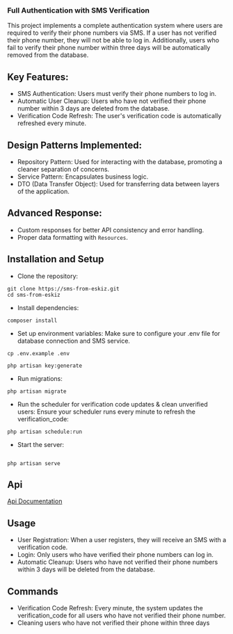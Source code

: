 ### Full Authentication with SMS Verification

This project implements a complete authentication system where users are required to verify their phone numbers via SMS. If a user has not verified their phone number, they will not be able to log in. Additionally, users who fail to verify their phone number within three days will be automatically removed from the database.

## Key Features:
- SMS Authentication: Users must verify their phone numbers to log in.
- Automatic User Cleanup: Users who have not verified their phone number within 3 days are deleted from the database.
- Verification Code Refresh: The user's verification code is automatically refreshed every minute.

## Design Patterns Implemented:

- Repository Pattern: Used for interacting with the database, promoting a cleaner separation of concerns.
- Service Pattern: Encapsulates business logic.
- DTO (Data Transfer Object): Used for transferring data between layers of the application.

## Advanced Response:

- Custom responses for better API consistency and error handling.
- Proper data formatting with `Resources`.

## Installation and Setup

- Clone the repository:
```
git clone https://sms-from-eskiz.git
cd sms-from-eskiz
```
- Install dependencies:
```
composer install
```
- Set up environment variables: Make sure to configure your .env file for database connection and SMS service.
```
cp .env.example .env
```
```
php artisan key:generate
```
- Run migrations:
```
php artisan migrate

```
- Run the scheduler for verification code updates & clean unverified users: Ensure your scheduler runs every minute to refresh the verification_code:

```
php artisan schedule:run
```
- Start the server:
```

php artisan serve
```
## Api 
<a target="_blank" href="https://documenter.getpostman.com/view/39432331/2sAYQdjVkT">Api Documentation</a>
## Usage

- User Registration: When a user registers, they will receive an SMS with a verification code.
- Login: Only users who have verified their phone numbers can log in.
- Automatic Cleanup: Users who have not verified their phone numbers within 3 days will be deleted from the database.

## Commands

- Verification Code Refresh: Every minute, the system updates the verification_code for all users who have not verified their phone number.
- Cleaning users who have not verified their phone within three days





